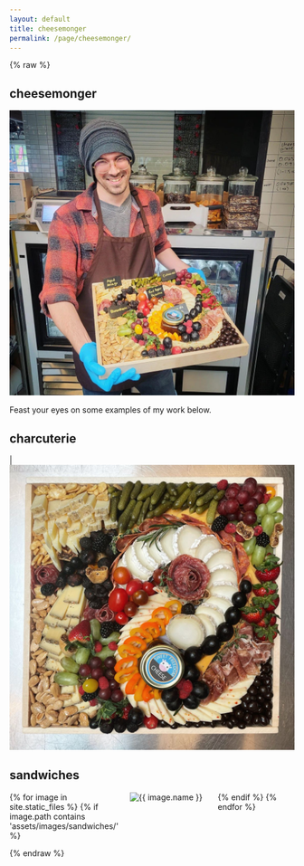 ```yaml
---
layout: default
title: cheesemonger
permalink: /page/cheesemonger/
---
```


{% raw %}
## cheesemonger

![Cheesemonger Image](/assets/images/personal/cheesemonger.JPG)

Feast your eyes on some examples of my work below.

## charcuterie

|![cheeseboard1](/assets/images/charcuterie/cheeseboard1.jpeg)

## sandwiches

<div class="grid-container">
  {% for image in site.static_files %}
    {% if image.path contains 'assets/images/sandwiches/' %}
      <div class="grid-item">
        <img src="{{ site.baseurl }}{{ image.path }}" alt="{{ image.name }}" />
      </div>
    {% endif %}
  {% endfor %}
</div>

<style>
.grid-container {
  display: grid;
  grid-template-columns: repeat(3, 1fr);
  grid-gap: 20px;
}

.grid-item {
  width: 100%;
  margin-bottom: 20px;
}

.grid-item img {
  width: 100%;
  height: auto;
}
</style>
{% endraw %}
